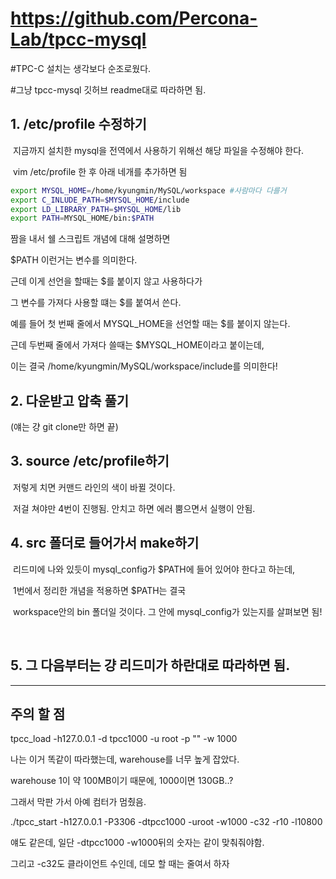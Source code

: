 # https://github.com/Percona-Lab/tpcc-mysql 

#TPC-C 설치는 생각보다 순조로웠다.  

#그냥 tpcc-mysql 깃허브 readme대로 따라하면 됨. 



## 1. /etc/profile 수정하기 

​    지금까지 설치한 mysql을 전역에서 사용하기 위해선 해당 파일을 수정해야 한다.  

​    vim /etc/profile 한 후 아래 네개를 추가하면 됨 

```bash
export MYSQL_HOME=/home/kyungmin/MySQL/workspace #사람마다 다를거 
export C_INLUDE_PATH=$MYSQL_HOME/include      
export LD_LIBRARY_PATH=$MYSQL_HOME/lib 
export PATH=MYSQL_HOME/bin:$PATH 
```

짬을 내서 쉘 스크립트 개념에 대해 설명하면  

$PATH 이런거는 변수를 의미한다.  

근데 이게 선언을 할때는 $를 붙이지 않고 사용하다가  

그 변수를 가져다 사용할 떄는 $를 붙여서 쓴다.  



예를 들어 첫 번째 줄에서 MYSQL_HOME을 선언할 때는 $를 붙이지 않는다. 

근데 두번째 줄에서 가져다 쓸때는 $MYSQL_HOME이라고 붙이는데,  

이는 결국 /home/kyungmin/MySQL/workspace/include를 의미한다! 



## 2. 다운받고 압축 풀기 

(얘는 걍 git clone만 하면 끝) 



## 3. source /etc/profile하기    

​    저렇게 치면 커맨드 라인의 색이 바뀔 것이다.  

​    저걸 쳐야만 4번이 진행됨. 안치고 하면 에러 뿜으면서 실행이 안됨. 



## 4. src 폴더로 들어가서 make하기  

​    리드미에 나와 있듯이 mysql_config가 $PATH에 들어 있어야 한다고 하는데,  

​    1번에서 정리한 개념을 적용하면 $PATH는 결국 

​    workspace안의 bin 폴더일 것이다. 그 안에 mysql_config가 있는지를 살펴보면 됨! 

​     

## 5. 그 다음부터는 걍 리드미가 하란대로 따라하면 됨. 



------------------------



## 주의 할 점 

tpcc_load -h127.0.0.1 -d tpcc1000 -u root -p "" -w 1000 

나는 이거 똑같이 따라했는데, warehouse를 너무 높게 잡았다.  

warehouse 1이 약 100MB이기 때문에, 1000이면 130GB..? 

그래서 막판 가서 아예 컴터가 멈췄음. 



./tpcc_start -h127.0.0.1 -P3306 -dtpcc1000 -uroot -w1000 -c32 -r10 -l10800 

얘도 같은데, 일단 -dtpcc1000 -w1000뒤의 숫자는 같이 맞춰줘야함.  

그리고 -c32도 클라이언트 수인데, 데모 할 때는 줄여서 하자 